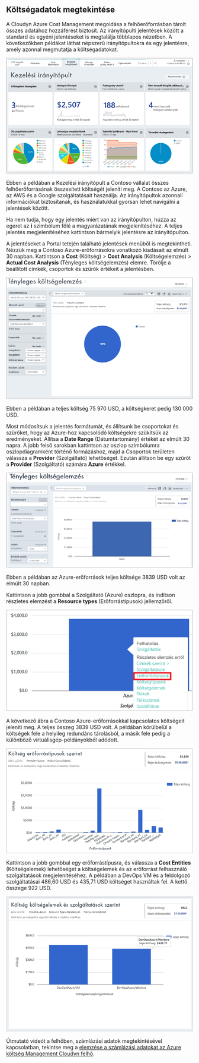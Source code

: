 ## <a name="view-cost-data"></a>Költségadatok megtekintése

A Cloudyn Azure Cost Management megoldása a felhőerőforrásban tárolt összes adatához hozzáférést biztosít. Az irányítópulti jelentések között a standard és egyéni jelentéseket is megtalálja többlapos nézetben. A következőkben példákat láthat népszerű irányítópultokra és egy jelentésre, amely azonnal megmutatja a költségadatokat.

![Kezelési irányítópult](./media/cost-management-create-account-view-data/mgt-dash.png)

Ebben a példában a Kezelési irányítópult a Contoso vállalat összes felhőerőforrásának összesített költségét jeleníti meg. A Contoso az Azure, az AWS és a Google szolgáltatásait használja. Az irányítópultok azonnali információkat biztosítanak, és használatukkal gyorsan lehet navigálni a jelentések között.  

Ha nem tudja, hogy egy jelentés miért van az irányítópulton, húzza az egeret az **i** szimbólum fölé a magyarázatának megjelenítéséhez. A teljes jelentés megjelenítéséhez kattintson bármelyik jelentésre az irányítópulton.

A jelentéseket a Portal tetején található jelentések menüből is megtekintheti. Nézzük meg a Contoso Azure-erőforrásokra vonatkozó kiadásait az elmúlt 30 napban. Kattintson a **Cost** (Költség) > **Cost Analysis** (Költségelemzés) > **Actual Cost Analysis** (Tényleges költségelemzés) elemre. Törölje a beállított címkék, csoportok és szűrők értékeit a jelentésben.

![Tényleges költségelemzés](./media/cost-management-create-account-view-data/actual-cost-01.png)

Ebben a példában a teljes költség 75 970 USD, a költségkeret pedig 130 000 USD.

Most módosítsuk a jelentés formátumát, és állítsunk be csoportokat és szűrőket, hogy az Azure-hoz kapcsolódó költségekre szűkítsük az eredményeket. Állítsa a **Date Range** (Dátumtartomány) értékét az elmúlt 30 napra. A jobb felső sarokban kattintson az oszlop szimbólumra oszlopdiagramként történő formázáshoz, majd a Csoportok területen válassza a **Provider** (Szolgáltató) lehetőséget. Ezután állítson be egy szűrőt a **Provider** (Szolgáltató) számára **Azure** értékkel.

![Szűrt tényleges költségelemzés](./media/cost-management-create-account-view-data/actual-cost-02.png)

Ebben a példában az Azure-erőforrások teljes költsége 3839 USD volt az elmúlt 30 napban.

Kattintson a jobb gombbal a Szolgáltató (Azure) oszlopra, és indítson részletes elemzést a **Resource types** (Erőforrástípusok) jellemzőről.

![részletes elemzés](./media/cost-management-create-account-view-data/actual-cost-03.png)

A következő ábra a Contoso Azure-erőforrásokkal kapcsolatos költségeit jeleníti meg. A teljes összeg 3839 USD volt. A példában körülbelül a költségek fele a helyileg redundáns tárolásból, a másik fele pedig a különböző virtuálisgép-példányokból adódott.

![erőforrástípusok](./media/cost-management-create-account-view-data/actual-cost-04.png)

Kattintson a jobb gombbal egy erőforrástípusra, és válassza a **Cost Entities** (Költségelemek) lehetőséget a költségelemek és az erőforrást felhasználó szolgáltatások megjelenítéséhez. A példában a DevOps VM és a feldolgozó szolgáltatásai 486,60 USD és 435,71 USD költséget használtak fel. A kettő összege 922 USD.

![költségelemek és szolgáltatások](./media/cost-management-create-account-view-data/actual-cost-05.png)

Útmutató videót a felhőben, számlázási adatok megtekintésével kapcsolatban, tekintse meg a [elemzése a számlázási adatokat az Azure költség Management Cloudyn felhő](https://youtu.be/G0pvI3iLH-Y).
